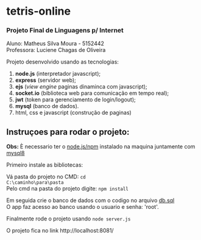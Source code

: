 # tetris-online

<h3>Projeto Final de Linguagens p/ Internet</h3>

Aluno: Matheus Silva Moura - 5152442<br />
Professora: Luciene Chagas de Oliveira

<p>Projeto desenvolvido usando as tecnologias:</p>
<ol>
  <li><b>node.js</b> (interpretador javascript);</li>
  <li><b>express</b> (servidor web);</li>
  <li><b>ejs</b> (<i>view engine</i> paginas dinaminca com javascript);</li>
  <li><b>socket.io</b> (biblioteca web para comunicação em tempo real);</li>
  <li><b>jwt</b> (token para gerenciamento de login/logout);</li>
  <li><b>mysql</b> (banco de dados).</li>
  <li>html, css e javascript (construção de paginas)</li>
</ol>

<h2>Instruçoes para rodar o projeto:</h2>

<b>Obs:</b>
È necessario ter o <a href="https://nodejs.org/en/" target="_blank" rel="noopener noreferrer">node.js/npm</a> instalado na maquina juntamente com <a href="https://www.mysql.com/" target="_blank" rel="noopener noreferrer">mysql8</a><br />

Primeiro instale as bibliotecas:

Vá pasta do projeto no CMD: <code>cd C:\caminho\para\pasta</code><br />
Pelo cmd na pasta do projeto digite: <code>npm install</code>

Em seguida crie o banco de dados com o codigo no arquivo <a href="./db.sql">db.sql</a><br />
O app faz acesso ao banco usando o usuario e senha: 'root'.<br />

Finalmente rode o projeto usando <code>node server.js</code>

O projeto fica no link http://localhost:8081/
